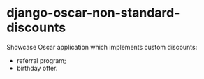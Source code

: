# django-oscar-non-standard-discounts

Showcase Oscar application which implements custom discounts:

* referral program;
* birthday offer.
